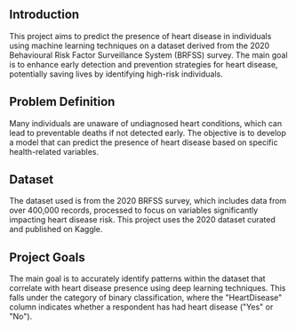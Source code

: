 ## Introduction
This project aims to predict the presence of heart disease in individuals using machine learning techniques on a dataset derived from the 2020 Behavioural Risk Factor Surveillance System (BRFSS) survey. The main goal is to enhance early detection and prevention strategies for heart disease, potentially saving lives by identifying high-risk individuals.

## Problem Definition
Many individuals are unaware of undiagnosed heart conditions, which can lead to preventable deaths if not detected early. The objective is to develop a model that can predict the presence of heart disease based on specific health-related variables.

## Dataset
The dataset used is from the 2020 BRFSS survey, which includes data from over 400,000 records, processed to focus on variables significantly impacting heart disease risk. This project uses the 2020 dataset curated and published on Kaggle.

## Project Goals
The main goal is to accurately identify patterns within the dataset that correlate with heart disease presence using deep learning techniques. This falls under the category of binary classification, where the "HeartDisease" column indicates whether a respondent has had heart disease ("Yes" or "No").
